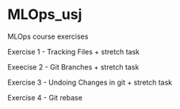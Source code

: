 # MLOps_usj
MLOps course exercises 


Exercise 1 - Tracking Files + stretch task


Exeecise 2 -  Git Branches + stretch task


Exercise 3 - Undoing Changes in git + stretch task


Exercise 4 - Git rebase
